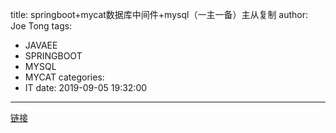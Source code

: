 title: springboot+mycat数据库中间件+mysql（一主一备）主从复制
author: Joe Tong
tags:
  - JAVAEE
  - SPRINGBOOT
  - MYSQL
  - MYCAT
categories:
  - IT
date: 2019-09-05 19:32:00
---
[链接](https://blog.csdn.net/qq_25436959/article/details/79210831)
